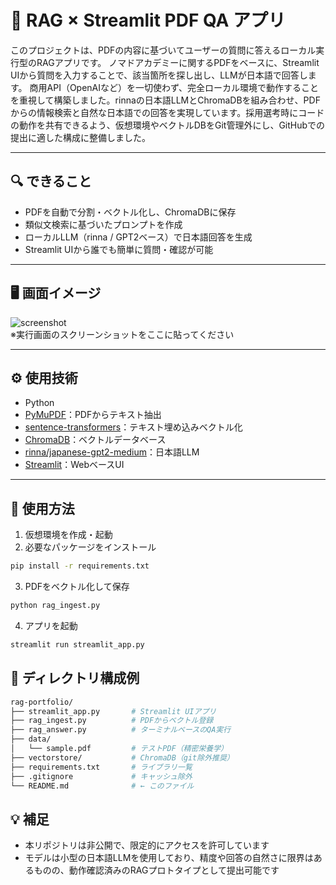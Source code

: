 # 🧠 RAG × Streamlit PDF QA アプリ

このプロジェクトは、PDFの内容に基づいてユーザーの質問に答えるローカル実行型のRAGアプリです。
ノマドアカデミーに関するPDFをベースに、Streamlit UIから質問を入力することで、該当箇所を探し出し、LLMが日本語で回答します。
商用API（OpenAIなど）を一切使わず、完全ローカル環境で動作することを重視して構築しました。rinnaの日本語LLMとChromaDBを組み合わせ、PDFからの情報検索と自然な日本語での回答を実現しています。採用選考時にコードの動作を共有できるよう、仮想環境やベクトルDBをGit管理外にし、GitHubでの提出に適した構成に整備しました。

---

## 🔍 できること

- PDFを自動で分割・ベクトル化し、ChromaDBに保存
- 類似文検索に基づいたプロンプトを作成
- ローカルLLM（rinna / GPT2ベース）で日本語回答を生成
- Streamlit UIから誰でも簡単に質問・確認が可能

---

## 🖥 画面イメージ

![screenshot](./your_screenshot_here.png)  
※実行画面のスクリーンショットをここに貼ってください

---

## ⚙️ 使用技術

- Python
- [PyMuPDF](https://pymupdf.readthedocs.io/)：PDFからテキスト抽出
- [sentence-transformers](https://www.sbert.net/)：テキスト埋め込みベクトル化
- [ChromaDB](https://docs.trychroma.com/)：ベクトルデータベース
- [rinna/japanese-gpt2-medium](https://huggingface.co/rinna/japanese-gpt2-medium)：日本語LLM
- [Streamlit](https://streamlit.io/)：WebベースUI

---

## 📝 使用方法

1. 仮想環境を作成・起動  
2. 必要なパッケージをインストール

```bash
pip install -r requirements.txt
```

3. PDFをベクトル化して保存
```bash
python rag_ingest.py
```
4. アプリを起動
```bash
streamlit run streamlit_app.py
```

## 📁 ディレクトリ構成例
```bash
rag-portfolio/
├── streamlit_app.py       # Streamlit UIアプリ
├── rag_ingest.py          # PDFからベクトル登録
├── rag_answer.py          # ターミナルベースのQA実行
├── data/
│   └── sample.pdf         # テストPDF（精密栄養学）
├── vectorstore/           # ChromaDB（git除外推奨）
├── requirements.txt       # ライブラリ一覧
├── .gitignore             # キャッシュ除外
└── README.md              # ← このファイル

```

## 💡 補足
- 本リポジトリは非公開で、限定的にアクセスを許可しています
- モデルは小型の日本語LLMを使用しており、精度や回答の自然さに限界はあるものの、動作確認済みのRAGプロトタイプとして提出可能です
